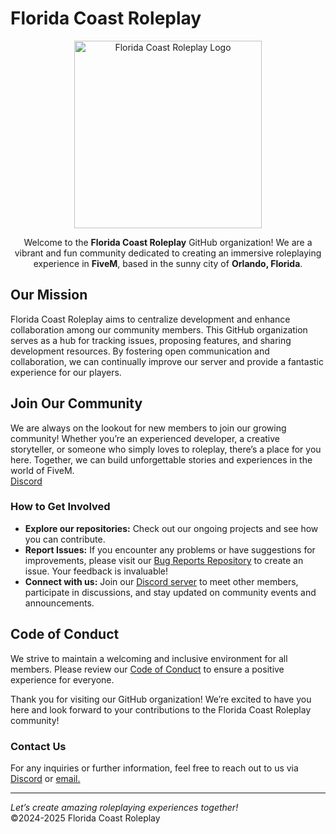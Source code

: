 # Florida Coast Roleplay

<p align="center">
  <img src="https://www.fcrp.xyz/dir/common/images/logo.png" alt="Florida Coast Roleplay Logo" width="300"> <!-- Adjust width as needed -->
</p>

<p align="center">
  Welcome to the <strong>Florida Coast Roleplay</strong> GitHub organization! We are a vibrant and fun community dedicated to creating an immersive roleplaying experience in <strong>FiveM</strong>, based in the sunny city of <strong>Orlando, Florida</strong>.
</p>

## Our Mission

Florida Coast Roleplay aims to centralize development and enhance collaboration among our community members. This GitHub organization serves as a hub for tracking issues, proposing features, and sharing development resources. By fostering open communication and collaboration, we can continually improve our server and provide a fantastic experience for our players.

## Join Our Community

We are always on the lookout for new members to join our growing community! Whether you’re an experienced developer, a creative storyteller, or someone who simply loves to roleplay, there’s a place for you here. Together, we can build unforgettable stories and experiences in the world of FiveM.
<br>
[Discord](https://www.fcrp.xyz/join)

### How to Get Involved

- **Explore our repositories:** Check out our ongoing projects and see how you can contribute.
- **Report Issues:** If you encounter any problems or have suggestions for improvements, please visit our [Bug Reports Repository](https://github.com/Florida-Coast-Roleplay/Bug-Reports) to create an issue. Your feedback is invaluable!
- **Connect with us:** Join our [Discord server](https://www.fcrp.xyz/join) to meet other members, participate in discussions, and stay updated on community events and announcements.

## Code of Conduct

We strive to maintain a welcoming and inclusive environment for all members. Please review our [Code of Conduct](https://example.com) to ensure a positive experience for everyone.

Thank you for visiting our GitHub organization! We’re excited to have you here and look forward to your contributions to the Florida Coast Roleplay community!

### Contact Us

For any inquiries or further information, feel free to reach out to us via [Discord](https://www.fcrp.xyz/join) or [email.](mailto:support@fcrp.xyz)


---

*Let’s create amazing roleplaying experiences together!* 
<br> 
©2024-2025 Florida Coast Roleplay
